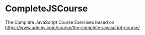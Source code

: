 # CompleteJSCourse
The Complete JavaScript Course
Exercises based on https://www.udemy.com/course/the-complete-javascript-course/
